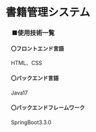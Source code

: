 # 書籍管理システム

### 　■使用技術一覧

#### 　〇フロントエンド言語
　HTML、CSS

#### 　〇バックエンド言語

　Java17

#### 　〇バックエンドフレームワーク
　SpringBoot3.3.0


　
